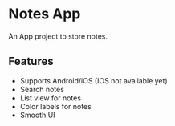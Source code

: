 # Notes App

An App project to store notes.


## Features
 - Supports Android/iOS (IOS not available yet)
 - Search notes
 - List view for notes
 - Color labels for notes
 - Smooth UI 

 

